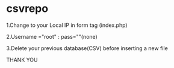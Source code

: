 # csvrepo
1.Change to your Local IP in form tag (index.php)

2.Username ="root" : pass=""(none)

3.Delete your previous database(CSV) before inserting a new file 


THANK YOU
